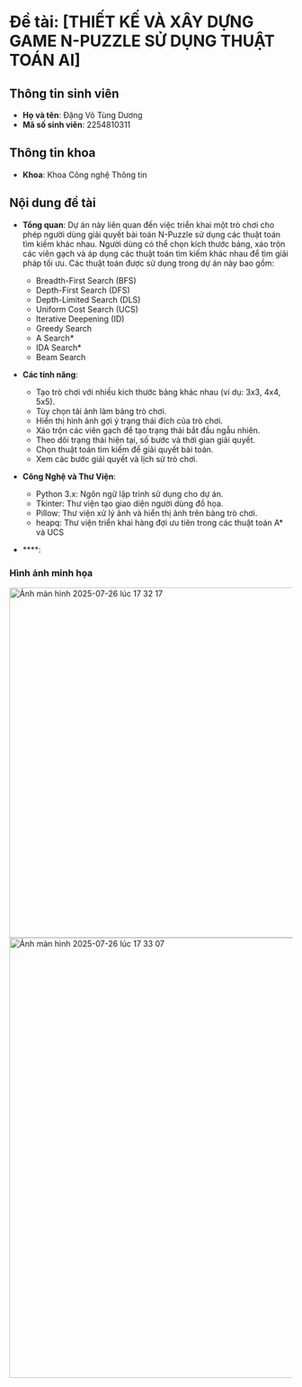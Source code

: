 # Đề tài: [THIẾT KẾ VÀ XÂY DỰNG GAME N-PUZZLE SỬ DỤNG THUẬT TOÁN AI]

## Thông tin sinh viên

- **Họ và tên**: Đặng Võ Tùng Dương
- **Mã số sinh viên**: 2254810311

## Thông tin khoa

- **Khoa**: Khoa Công nghệ Thông tin


## Nội dung đề tài
- **Tổng quan**: Dự án này liên quan đến việc triển khai một trò chơi cho phép người dùng giải quyết bài toán N-Puzzle sử dụng các thuật toán tìm kiếm khác nhau. Người dùng có thể chọn kích thước bảng, xáo trộn các viên gạch và áp dụng các thuật toán tìm kiếm khác nhau để tìm giải pháp tối ưu. Các thuật toán được sử dụng trong dự án này bao gồm:
  - Breadth-First Search (BFS)
  - Depth-First Search (DFS)
  - Depth-Limited Search (DLS)
  - Uniform Cost Search (UCS)
  - Iterative Deepening (ID)
  - Greedy Search
  - A Search*
  - IDA Search*
  - Beam Search

- **Các tính năng**:
  - Tạo trò chơi với nhiều kích thước bảng khác nhau (ví dụ: 3x3, 4x4, 5x5).
  - Tùy chọn tải ảnh làm bảng trò chơi.
  - Hiển thị hình ảnh gợi ý trạng thái đích của trò chơi.
  - Xáo trộn các viên gạch để tạo trạng thái bắt đầu ngẫu nhiên.
  - Theo dõi trạng thái hiện tại, số bước và thời gian giải quyết.
  - Chọn thuật toán tìm kiếm để giải quyết bài toán.
  - Xem các bước giải quyết và lịch sử trò chơi.

- **Công Nghệ và Thư Viện**:
  - Python 3.x: Ngôn ngữ lập trình sử dụng cho dự án.  
  - Tkinter: Thư viện tạo giao diện người dùng đồ họa.
  - Pillow: Thư viện xử lý ảnh và hiển thị ảnh trên bảng trò chơi.
  - heapq: Thư viện triển khai hàng đợi ưu tiên trong các thuật toán A* và UCS
- ****:

### Hình ảnh minh họa
<img width="586" height="622" alt="Ảnh màn hình 2025-07-26 lúc 17 32 17" src="https://github.com/user-attachments/assets/17c68244-9190-4a76-b155-7a9cffb8e26a" />
<img width="1038" height="782" alt="Ảnh màn hình 2025-07-26 lúc 17 33 07" src="https://github.com/user-attachments/assets/81ce6561-2476-42ea-ac99-7f61b64a3c31" />

